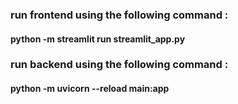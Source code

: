 ### run frontend using the following command : 
#### python -m streamlit run streamlit_app.py

### run backend using the following command : 
#### python -m uvicorn --reload main:app



